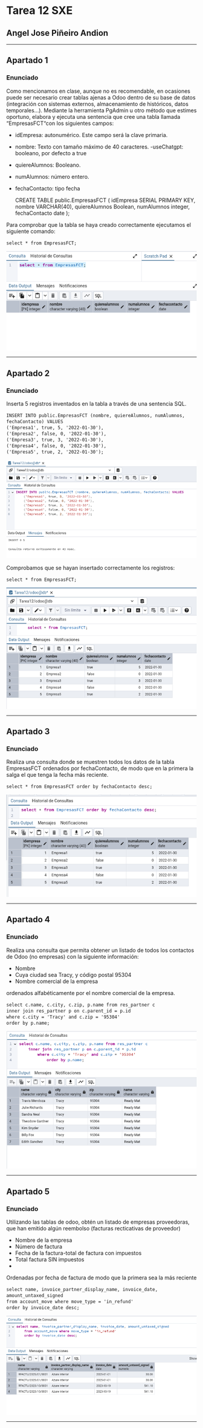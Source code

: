# Tarea 12 SXE
## Angel Jose Piñeiro Andion

---

## Apartado 1

### Enunciado

Como mencionamos en clase, aunque no es recomendable, en ocasiones puede ser
necesario crear tablas ajenas a Odoo dentro de su base de datos (integración con
sistemas externos, almacenamiento de históricos, datos temporales…). Mediante la
herramienta PgAdmin u otro método que estimes oportuno, elabora y ejecuta una
sentencia que cree una tabla llamada “EmpresasFCT“con los siguientes campos:

- idEmpresa: autonumérico. Este campo será la clave primaria.
- nombre: Texto con tamaño máximo de 40 caracteres. -useChatgpt: booleano, por defecto a true
- quiereAlumnos: Booleano.
- numAlumnos: número entero.
- fechaContacto: tipo fecha


    CREATE TABLE public.EmpresasFCT (
    idEmpresa SERIAL PRIMARY KEY,
    nombre VARCHAR(40),
    quiereAlumnos Boolean,
    numAlumnos integer,
    fechaContacto date
    );

Para comprobar que la tabla se haya creado correctamente ejecutamos el siguiente comando:

    select * from EmpresasFCT;

![Screenshot_20250130_130909.png](img/Screenshot_20250130_130909.png)

---

## Apartado 2

### Enunciado

Inserta 5 registros inventados en la tabla a través de una sentencia SQL.

    INSERT INTO public.EmpresasFCT (nombre, quiereAlumnos, numAlumnos, fechaContacto) VALUES
    ('Empresa1', true, 5, '2022-01-30'),
    ('Empresa2', false, 0, '2022-01-30'),
    ('Empresa3', true, 3, '2022-01-30'),
    ('Empresa4', false, 0, '2022-01-30'),
    ('Empresa5', true, 2, '2022-01-30');

![Screenshot_20250204_094436.png](img/Screenshot_20250204_094436.png)

Comprobamos que se hayan insertado correctamente los registros:

    select * from EmpresasFCT;

![Screenshot_20250204_094535.png](img/Screenshot_20250204_094535.png)

---

## Apartado 3

### Enunciado

Realiza una consulta donde se muestren todos los datos de la tabla EmpresasFCT
ordenados por fechaContacto, de modo que en la primera la salga el que tenga la
fecha más reciente.

    select * from EmpresasFCT order by fechaContacto desc;

![Screenshot_20250204_094725.png](img/Screenshot_20250204_094725.png)

---

## Apartado 4

### Enunciado

Realiza una consulta que permita obtener un listado de todos los contactos de
Odoo (no empresas) con la siguiente información:
- Nombre
- Cuya ciudad sea Tracy, y código postal 95304
- Nombre comercial de la empresa

ordenados alfabéticamente por el nombre comercial de la empresa.

    select c.name, c.city, c.zip, p.name from res_partner c
    inner join res_partner p on c.parent_id = p.id
    where c.city = 'Tracy' and c.zip = '95304'
    order by p.name;

![Screenshot_20250204_095005.png](img/Screenshot_20250204_095005.png)

---

## Apartado 5

### Enunciado

Utilizando las tablas de odoo, obtén un listado de empresas proveedoras, que han
emitido algún reembolso (facturas recticativas de proveedor)
- Nombre de la empresa
- Número de factura
- Fecha de la factura-total de factura con impuestos
- Total factura SIN impuestos
- 
Ordenadas por fecha de factura de modo que la primera sea la más reciente

    select name, invoice_partner_display_name, invoice_date, amount_untaxed_signed 
    from account_move where move_type = 'in_refund'
    order by invoice_date desc;

![Screenshot_20250204_095245.png](img/Screenshot_20250204_095245.png)

---


